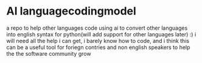 # AI languagecodingmodel
a repo to help other languages code using ai to convert other languages into english syntax for python(will add support for other languages later)
:) i will need all the help i can get, i barely know how to code, and i think this can be a useful tool for foriegn contries and non english speakers to help the the software community grow
